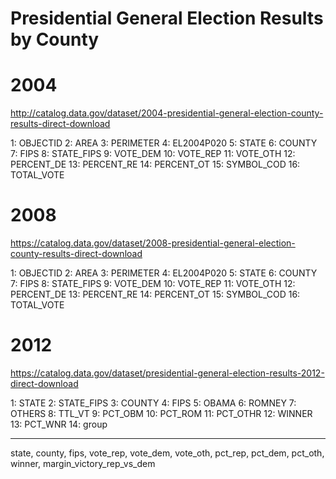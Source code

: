 # Presidential General Election Results by County

# 2004

http://catalog.data.gov/dataset/2004-presidential-general-election-county-results-direct-download

  1: OBJECTID
  2: AREA
  3: PERIMETER
  4: EL2004P020
  5: STATE
  6: COUNTY
  7: FIPS
  8: STATE_FIPS
  9: VOTE_DEM
 10: VOTE_REP
 11: VOTE_OTH
 12: PERCENT_DE
 13: PERCENT_RE
 14: PERCENT_OT
 15: SYMBOL_COD
 16: TOTAL_VOTE



# 2008
https://catalog.data.gov/dataset/2008-presidential-general-election-county-results-direct-download

  1: OBJECTID
  2: AREA
  3: PERIMETER
  4: EL2004P020
  5: STATE
  6: COUNTY
  7: FIPS
  8: STATE_FIPS
  9: VOTE_DEM
 10: VOTE_REP
 11: VOTE_OTH
 12: PERCENT_DE
 13: PERCENT_RE
 14: PERCENT_OT
 15: SYMBOL_COD
 16: TOTAL_VOTE


# 2012


https://catalog.data.gov/dataset/presidential-general-election-results-2012-direct-download


  1: STATE
  2: STATE_FIPS
  3: COUNTY
  4: FIPS
  5: OBAMA
  6: ROMNEY
  7: OTHERS
  8: TTL_VT
  9: PCT_OBM
 10: PCT_ROM
 11: PCT_OTHR
 12: WINNER
 13: PCT_WNR
 14: group

-------------

state, county, fips, 
vote_rep, vote_dem, vote_oth,
pct_rep, pct_dem, pct_oth,
winner, margin_victory_rep_vs_dem

